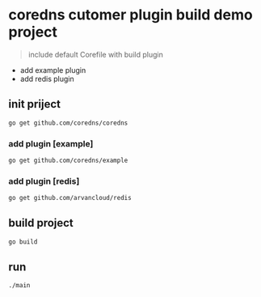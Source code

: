 # coredns cutomer plugin build demo project

>  include default Corefile with build plugin

- add example plugin
- add redis plugin

## init priject
```bash
go get github.com/coredns/coredns
```
### add  plugin  [example]
```bash
go get github.com/coredns/example
```
### add plugin  [redis]
```bash
go get github.com/arvancloud/redis
```
## build project
```bash
go build
```
## run 
```bash
./main 
```


